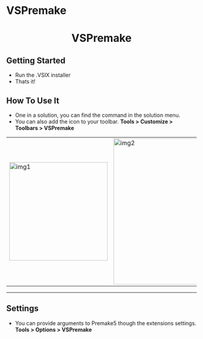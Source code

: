 # VSPremake

<h1 style="text-align: center;">VSPremake</h1>
<h2>Getting Started</h2>
<ul>
    <li>Run the .VSIX installer</li>
    <li>Thats it!</li>
</ul>
<p></p>
<h2>How To Use It</h2>
<ul>
    <li>One in a solution, you can find the command in the solution menu.</li>
    <li>You can also add the icon to your toolbar.&nbsp;<strong>Tools &gt; Customize &gt; Toolbars &gt; VSPremake</strong></li>
</ul>
<table style="margin-left: auto; margin-right: auto;">
    <tbody>
        <tr>
            <td><img width="260" alt="img1" src="https://github.com/user-attachments/assets/644d46e3-6e4a-414c-aaa0-0fcb9e789e46" /></td>
            <td><img width="386" alt="img2" src="https://github.com/user-attachments/assets/b4fd3631-9955-42cc-8757-1e3a7b658cb9" /></td>
        </tr>
    </tbody>
</table>
<hr />
<h2>Settings</h2>
<ul>
    <li>You can provide arguments to Premake5 though the extensions settings. <strong>Tools &gt; Options &gt; VSPremake</strong></li>
</ul>